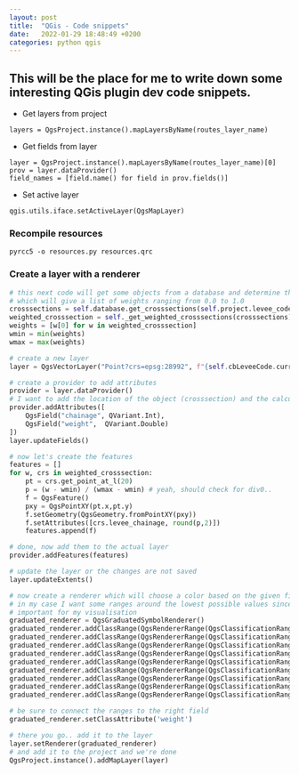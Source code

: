 ```yaml
---
layout: post
title:  "QGis - Code snippets"
date:   2022-01-29 18:48:49 +0200
categories: python qgis
---
```


## This will be the place for me to write down some interesting QGis plugin dev code snippets.

* Get layers from project 
```
layers = QgsProject.instance().mapLayersByName(routes_layer_name)
```

* Get fields from layer 
```
layer = QgsProject.instance().mapLayersByName(routes_layer_name)[0]
prov = layer.dataProvider()
field_names = [field.name() for field in prov.fields()]
```
* Set active layer
```
qgis.utils.iface.setActiveLayer(QgsMapLayer)
```

### Recompile resources
```pyrcc5 -o resources.py resources.qrc```

### Create a layer with a renderer

```python 
# this next code will get some objects from a database and determine their importance
# which will give a list of weights ranging from 0.0 to 1.0
crosssections = self.database.get_crosssections(self.project.levee_code)
weighted_crosssection = self._get_weighted_crosssections(crosssections)
weights = [w[0] for w in weighted_crosssection]
wmin = min(weights)
wmax = max(weights)

# create a new layer
layer = QgsVectorLayer("Point?crs=epsg:28992", f"{self.cbLeveeCode.currentText()}_crosssection_weights", "memory")

# create a provider to add attributes
provider = layer.dataProvider()
# I want to add the location of the object (crosssection) and the calculated weight
provider.addAttributes([
    QgsField("chainage", QVariant.Int),
    QgsField("weight",  QVariant.Double)
])
layer.updateFields() 

# now let's create the features
features = []
for w, crs in weighted_crosssection:
    pt = crs.get_point_at_l(20)
    p = (w - wmin) / (wmax - wmin) # yeah, should check for div0.. 
    f = QgsFeature()
    pxy = QgsPointXY(pt.x,pt.y) 
    f.setGeometry(QgsGeometry.fromPointXY(pxy))
    f.setAttributes([crs.levee_chainage, round(p,2)])
    features.append(f)

# done, now add them to the actual layer
provider.addFeatures(features)

# update the layer or the changes are not saved
layer.updateExtents()     

# now create a renderer which will choose a color based on the given field
# in my case I want some ranges around the lowest possible values since these are 
# important for my visualisation
graduated_renderer = QgsGraduatedSymbolRenderer()
graduated_renderer.addClassRange(QgsRendererRange(QgsClassificationRange('0.00 - 0.05', 0.00, 0.05), QgsMarkerSymbol.createSimple({'name': 'circle', 'color': '#ff0000'})))
graduated_renderer.addClassRange(QgsRendererRange(QgsClassificationRange('0.05 - 0.10', 0.05, 0.10), QgsMarkerSymbol.createSimple({'name': 'circle', 'color': '#ff4d00'})))
graduated_renderer.addClassRange(QgsRendererRange(QgsClassificationRange('0.10 - 0.15', 0.10, 0.15), QgsMarkerSymbol.createSimple({'name': 'circle', 'color': '#ff8400'})))
graduated_renderer.addClassRange(QgsRendererRange(QgsClassificationRange('0.15 - 0.20', 0.15, 0.20), QgsMarkerSymbol.createSimple({'name': 'circle', 'color': '#ffc800'})))
graduated_renderer.addClassRange(QgsRendererRange(QgsClassificationRange('0.20 - 0.30', 0.20, 0.30), QgsMarkerSymbol.createSimple({'name': 'circle', 'color': '#e5ff00'})))
graduated_renderer.addClassRange(QgsRendererRange(QgsClassificationRange('0.30 - 0.40', 0.30, 0.40), QgsMarkerSymbol.createSimple({'name': 'circle', 'color': '#bbff00'})))
graduated_renderer.addClassRange(QgsRendererRange(QgsClassificationRange('0.40 - 0.60', 0.40, 0.60), QgsMarkerSymbol.createSimple({'name': 'circle', 'color': '#80ff00'})))
graduated_renderer.addClassRange(QgsRendererRange(QgsClassificationRange('0.60 - 0.80', 0.60, 0.80), QgsMarkerSymbol.createSimple({'name': 'circle', 'color': '#33ff00'})))
graduated_renderer.addClassRange(QgsRendererRange(QgsClassificationRange('0.80 - 1.00', 0.80, 1.00), QgsMarkerSymbol.createSimple({'name': 'circle', 'color': '#02b005'})))

# be sure to connect the ranges to the right field
graduated_renderer.setClassAttribute('weight')

# there you go.. add it to the layer
layer.setRenderer(graduated_renderer)
# and add it to the project and we're done
QgsProject.instance().addMapLayer(layer)
```
